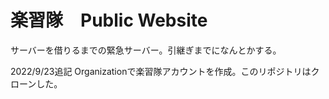 # 楽習隊　Public Website
サーバーを借りるまでの緊急サーバー。引継ぎまでになんとかする。

2022/9/23追記
Organizationで楽習隊アカウントを作成。このリポジトリはクローンした。
